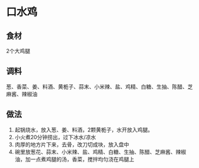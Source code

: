 # 口水鸡

## 食材
2个大鸡腿


## 调料
葱、香菜、姜、料酒、黄栀子、蒜末、小米辣、盐、鸡精、白糖、生抽、陈醋、芝麻酱、辣椒油

## 做法
1. 起锅烧水，放入葱、姜、料酒，2颗黄栀子，水开放入鸡腿。
2. 小火煮20分钟捞出，过下冰水/凉水
3. 肉厚的地方片下来，去骨，改刀切成块，放入盘中
4. 碗里放葱花、蒜末、小米辣、盐、鸡精、白糖、生抽、陈醋、芝麻酱、辣椒油，加一点煮鸡腿的汤，香菜，搅拌均匀浇在鸡腿上

